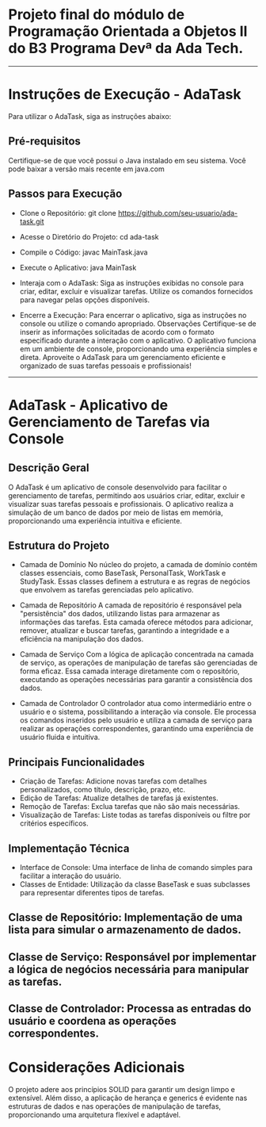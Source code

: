 # Projeto final do módulo de Programação Orientada a Objetos II do B3 Programa Devª da Ada Tech.
--- 
# Instruções de Execução - AdaTask
Para utilizar o AdaTask, siga as instruções abaixo:

## Pré-requisitos
Certifique-se de que você possui o Java instalado em seu sistema. Você pode baixar a versão mais recente em java.com

## Passos para Execução
- Clone o Repositório:
git clone https://github.com/seu-usuario/ada-task.git

- Acesse o Diretório do Projeto:
cd ada-task

- Compile o Código:
javac MainTask.java

- Execute o Aplicativo:
java MainTask

- Interaja com o AdaTask:
Siga as instruções exibidas no console para criar, editar, excluir e visualizar tarefas.
Utilize os comandos fornecidos para navegar pelas opções disponíveis.

- Encerre a Execução:
Para encerrar o aplicativo, siga as instruções no console ou utilize o comando apropriado.
Observações
Certifique-se de inserir as informações solicitadas de acordo com o formato especificado durante a interação com o aplicativo.
O aplicativo funciona em um ambiente de console, proporcionando uma experiência simples e direta.
Aproveite o AdaTask para um gerenciamento eficiente e organizado de suas tarefas pessoais e profissionais!

--- 
# AdaTask - Aplicativo de Gerenciamento de Tarefas via Console
## Descrição Geral
O AdaTask é um aplicativo de console desenvolvido para facilitar o gerenciamento de tarefas, permitindo aos usuários criar, editar, excluir e visualizar suas tarefas pessoais e profissionais. O aplicativo realiza a simulação de um banco de dados por meio de listas em memória, proporcionando uma experiência intuitiva e eficiente.

## Estrutura do Projeto
- Camada de Domínio
No núcleo do projeto, a camada de domínio contém classes essenciais, como BaseTask, PersonalTask, WorkTask e StudyTask. Essas classes definem a estrutura e as regras de negócios que envolvem as tarefas gerenciadas pelo aplicativo.

- Camada de Repositório
A camada de repositório é responsável pela "persistência" dos dados, utilizando listas para armazenar as informações das tarefas. Esta camada oferece métodos para adicionar, remover, atualizar e buscar tarefas, garantindo a integridade e a eficiência na manipulação dos dados.

- Camada de Serviço
Com a lógica de aplicação concentrada na camada de serviço, as operações de manipulação de tarefas são gerenciadas de forma eficaz. Essa camada interage diretamente com o repositório, executando as operações necessárias para garantir a consistência dos dados.

- Camada de Controlador
O controlador atua como intermediário entre o usuário e o sistema, possibilitando a interação via console. Ele processa os comandos inseridos pelo usuário e utiliza a camada de serviço para realizar as operações correspondentes, garantindo uma experiência de usuário fluida e intuitiva.

## Principais Funcionalidades
- Criação de Tarefas: Adicione novas tarefas com detalhes personalizados, como título, descrição, prazo, etc.
- Edição de Tarefas: Atualize detalhes de tarefas já existentes.
- Remoção de Tarefas: Exclua tarefas que não são mais necessárias.
- Visualização de Tarefas: Liste todas as tarefas disponíveis ou filtre por critérios específicos.

## Implementação Técnica
- Interface de Console: Uma interface de linha de comando simples para facilitar a interação do usuário.
- Classes de Entidade: Utilização da classe BaseTask e suas subclasses para representar diferentes tipos de tarefas.
## Classe de Repositório: Implementação de uma lista para simular o armazenamento de dados.
## Classe de Serviço: Responsável por implementar a lógica de negócios necessária para manipular as tarefas.
## Classe de Controlador: Processa as entradas do usuário e coordena as operações correspondentes.

# Considerações Adicionais
O projeto adere aos princípios SOLID para garantir um design limpo e extensível. Além disso, a aplicação de herança e generics é evidente nas estruturas de dados e nas operações de manipulação de tarefas, proporcionando uma arquitetura flexível e adaptável.
